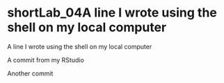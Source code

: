 # shortLab_04A line I wrote using the shell on my local computer
A line I wrote using the shell on my local computer

A commit from my RStudio

Another commit
